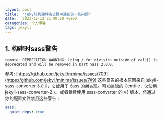 ```yaml
---
layout: post
title:  "jekyll构建博客过程中遇到的一些问题"
date:   2023-10-12 21:00:00 +0800
categories: 个人博客
tags: jekyll
---
```

## 1. 构建时sass警告
```shell
remote: DEPRECATION WARNING: Using / for division outside of calc() is deprecated and will be removed in Dart Sass 2.0.0.
```
参考: [https://github.com/jekyll/minima/issues/709](https://github.com/jekyll/minima/issues/709)
这些警告的根本原因来自 jekyll-sass-converter-3.0.0，它使用了 Sass 的新实现。可以编辑的 Gemfile，仅使用 jekyll-sass-converter-2.x。或者继续使用 sass-converter 的 v3 版本，但通过你的配置文件禁用这些警告：
```yaml
sass:
  quiet_deps: true
```
